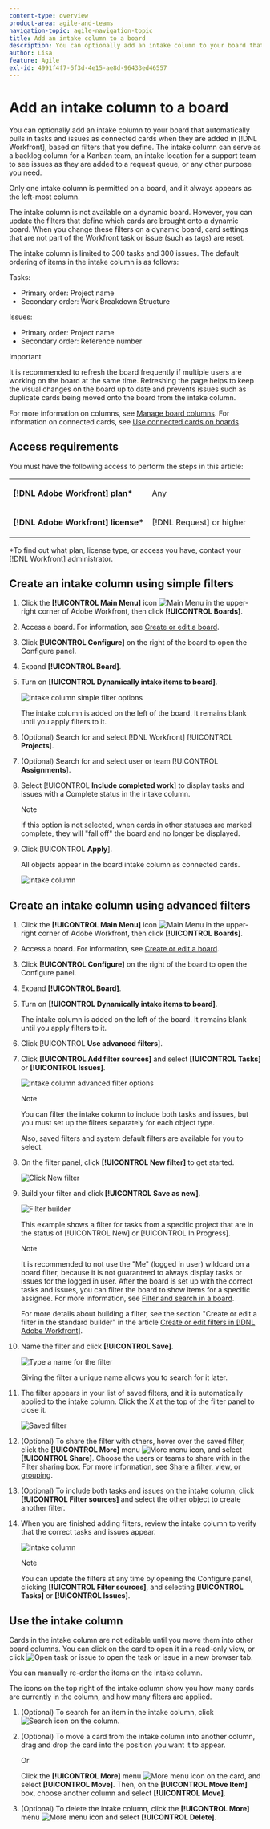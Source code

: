 ```yaml
---
content-type: overview
product-area: agile-and-teams
navigation-topic: agile-navigation-topic
title: Add an intake column to a board
description: You can optionally add an intake column to your board that automatically pulls in tasks and issues as connected cards when they are added in Workfront, based on filters that you define.
author: Lisa
feature: Agile
exl-id: 4991f4f7-6f3d-4e15-ae8d-96433ed46557
---
```

# Add an intake column to a board

You can optionally add an intake column to your board that automatically pulls in tasks and issues as connected cards when they are added in [!DNL Workfront], based on filters that you define. The intake column can serve as a backlog column for a Kanban team, an intake location for a support team to see issues as they are added to a request queue, or any other purpose you need.

Only one intake column is permitted on a board, and it always appears as the left-most column.

The intake column is not available on a dynamic board. However, you can update the filters that define which cards are brought onto a dynamic board. When you change these filters on a dynamic board, card settings that are not part of the Workfront task or issue (such as tags) are reset.

The intake column is limited to 300 tasks and 300 issues. The default ordering of items in the intake column is as follows:

Tasks:

* Primary order: Project name
* Secondary order: Work Breakdown Structure

Issues:

* Primary order: Project name
* Secondary order: Reference number

>[!IMPORTANT]
>
>It is recommended to refresh the board frequently if multiple users are working on the board at the same time. Refreshing the page helps to keep the visual changes on the board up to date and prevents issues such as duplicate cards being moved onto the board from the intake column.

For more information on columns, see [Manage board columns](/help/quicksilver/agile/get-started-with-boards/manage-board-columns.md). For information on connected cards, see [Use connected cards on boards](/help/quicksilver/agile/get-started-with-boards/connected-cards.md).

## Access requirements

You must have the following access to perform the steps in this article:

<table style="table-layout:auto"> 
 <col> 
 </col> 
 <col> 
 </col> 
 <tbody> 
  <tr> 
   <td role="rowheader"><strong>[!DNL Adobe Workfront] plan*</strong></td> 
   <td> <p>Any</p> </td> 
  </tr> 
  <tr> 
   <td role="rowheader"><strong>[!DNL Adobe Workfront] license*</strong></td> 
   <td> <p>[!DNL Request] or higher</p> </td> 
  </tr> 
 </tbody> 
</table>

&#42;To find out what plan, license type, or access you have, contact your [!DNL Workfront] administrator.

## Create an intake column using simple filters

1. Click the **[!UICONTROL Main Menu]** icon ![Main Menu](assets/main-menu-icon.png) in the upper-right corner of Adobe Workfront, then click **[!UICONTROL Boards]**.
1. Access a board. For information, see [Create or edit a board](../../agile/get-started-with-boards/create-edit-board.md).
1. Click **[!UICONTROL Configure]** on the right of the board to open the Configure panel.
1. Expand **[!UICONTROL Board]**.
1. Turn on **[!UICONTROL Dynamically intake items to board]**.

   ![Intake column simple filter options](assets/intake-column-simple-filters.png)

   The intake column is added on the left of the board. It remains blank until you apply filters to it.

1. (Optional) Search for and select [!DNL Workfront] [!UICONTROL **Projects**].
1. (Optional) Search for and select user or team [!UICONTROL **Assignments**].
1. Select [!UICONTROL **Include completed work**] to display tasks and issues with a Complete status in the intake column.

   >[!NOTE]
   >
   >If this option is not selected, when cards in other statuses are marked complete, they will "fall off" the board and no longer be displayed.

1. Click [!UICONTROL **Apply**].

   All objects appear in the board intake column as connected cards.

   ![Intake column](assets/intake-column-added3.png)

## Create an intake column using advanced filters

1. Click the **[!UICONTROL Main Menu]** icon ![Main Menu](assets/main-menu-icon.png) in the upper-right corner of Adobe Workfront, then click **[!UICONTROL Boards]**.
1. Access a board. For information, see [Create or edit a board](../../agile/get-started-with-boards/create-edit-board.md).
1. Click **[!UICONTROL Configure]** on the right of the board to open the Configure panel.
1. Expand **[!UICONTROL Board]**.
1. Turn on **[!UICONTROL Dynamically intake items to board]**.

   The intake column is added on the left of the board. It remains blank until you apply filters to it.

1. Click [!UICONTROL **Use advanced filters**].
1. Click **[!UICONTROL Add filter sources]** and select **[!UICONTROL Tasks]** or **[!UICONTROL Issues]**.

   ![Intake column advanced filter options](assets/intake-column-advanced-filters1.png)

   >[!NOTE]
   >
   >You can filter the intake column to include both tasks and issues, but you must set up the filters separately for each object type.
   >
   >Also, saved filters and system default filters are available for you to select.

1. On the filter panel, click **[!UICONTROL New filter]** to get started.

   ![Click New filter](assets/intake-filter-dialog5.png)

1. Build your filter and click **[!UICONTROL Save as new]**.

   ![Filter builder](assets/intake-filter-dialog6.png)

   This example shows a filter for tasks from a specific project that are in the status of [!UICONTROL New] or [!UICONTROL In Progress].

   >[!NOTE]
   >
   >It is recommended to not use the "Me" (logged in user) wildcard on a board filter, because it is not guaranteed to always display tasks or issues for the logged in user. After the board is set up with the correct tasks and issues, you can filter the board to show items for a specific assignee. For more information, see [Filter and search in a board](/help/quicksilver/agile/get-started-with-boards/filter-search-in-board.md).

   For more details about building a filter, see the section "Create or edit a filter in the standard builder" in the article [Create or edit filters in [!DNL Adobe Workfront]](/help/quicksilver/reports-and-dashboards/reports/reporting-elements/create-filters.md).

1. Name the filter and click **[!UICONTROL Save]**.

   ![Type a name for the filter](assets/intake-filter-dialog7.png)

   Giving the filter a unique name allows you to search for it later.

1. The filter appears in your list of saved filters, and it is automatically applied to the intake column. Click the X at the top of the filter panel to close it.

   ![Saved filter](assets/intake-filter-dialog8.png)

1. (Optional) To share the filter with others, hover over the saved filter, click the **[!UICONTROL More]** menu ![More menu icon](assets/more-icon-spectrum.png), and select **[!UICONTROL Share]**. Choose the users or teams to share with in the Filter sharing box. For more information, see [Share a filter, view, or grouping](/help/quicksilver/reports-and-dashboards/reports/reporting-elements/share-filter-view-grouping.md).
1. (Optional) To include both tasks and issues on the intake column, click **[!UICONTROL Filter sources]** and select the other object to create another filter.
1. When you are finished adding filters, review the intake column to verify that the correct tasks and issues appear.

   ![Intake column](assets/intake-column-added3.png)

   >[!NOTE]
   >
   >You can update the filters at any time by opening the Configure panel, clicking **[!UICONTROL Filter sources]**, and selecting **[!UICONTROL Tasks]** or **[!UICONTROL Issues]**.

## Use the intake column

Cards in the intake column are not editable until you move them into other board columns. You can click on the card to open it in a read-only view, or click ![Open task or issue](assets/boards-launch-icon.png) to open the task or issue in a new browser tab.

You can manually re-order the items on the intake column.

The icons on the top right of the intake column show you how many cards are currently in the column, and how many filters are applied.

1. (Optional) To search for an item in the intake column, click ![Search icon](assets/search-icon.png) on the column.
1. (Optional) To move a card from the intake column into another column, drag and drop the card into the position you want it to appear.

   Or

   Click the **[!UICONTROL More]** menu ![More menu icon](assets/more-icon-spectrum.png) on the card, and select **[!UICONTROL Move]**. Then, on the **[!UICONTROL Move Item]** box, choose another column and select **[!UICONTROL Move]**.

1. (Optional) To delete the intake column, click the **[!UICONTROL More]** menu ![More menu icon](assets/more-icon-spectrum.png) and select **[!UICONTROL Delete]**.
